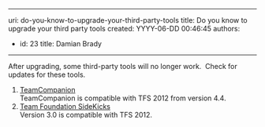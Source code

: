 

---
uri: do-you-know-to-upgrade-your-third-party-tools
title: Do you know to upgrade your third party tools
created: YYYY-06-DD 00:46:45
authors:
  - id: 23
    title: Damian Brady
---




<span class='intro'> After upgrading, some third-party tools will no longer work.&#160; Check for updates for these tools. </span>

<ol><li>​<a href="http&#58;//www.teamcompanion.com/download/">TeamCompanion</a><br>TeamCompanion is compatible with TFS 2012 from version 4.4.</li>
<li><a href="http&#58;//www.attrice.info/cm/tfs/">Team Foundation SideKicks</a><br>Version 3.0 is compatible with TFS 2012.</li></ol>


